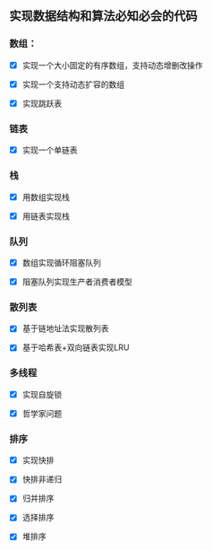 ## 实现数据结构和算法必知必会的代码



### 数组：

- [x] 实现一个大小固定的有序数组，支持动态增删改操作

- [x] 实现一个支持动态扩容的数组

- [x] 实现跳跃表

### 链表

- [x] 实现一个单链表

### 栈

- [x] 用数组实现栈

- [x] 用链表实现栈

### 队列

- [x] 数组实现循环阻塞队列

- [x] 阻塞队列实现生产者消费者模型

### 散列表

- [x] 基于链地址法实现散列表

- [x] 基于哈希表+双向链表实现LRU

### 多线程

- [x] 实现自旋锁

- [x] 哲学家问题

### 排序

- [x] 实现快排

- [x] 快排非递归

- [x] 归并排序

- [x] 选择排序

- [x] 堆排序